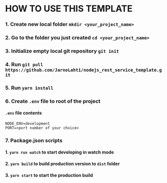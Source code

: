 # HOW TO USE THIS TEMPLATE

### 1. Create new local folder `mkdir <your_project_name>`

### 2. Go to the folder you just created `cd <your_project_name>`

### 3. Initialize empty local git repository `git init`

### 4. Run `git pull https://github.com/JarnoLahti/nodejs_rest_service_template.git`

### 5. Run `yarn install`

### 6. Create `.env` file to root of the project

#### `.env` file contents
```
NODE_ENV=development
PORT=<port number of your choice>
```

### 7. Package.json scripts

#### 1. `yarn run watch` to start developing in watch mode

#### 2. `yarn build` to build production version to `dist` folder

#### 3. `yarn start` to start the production build



